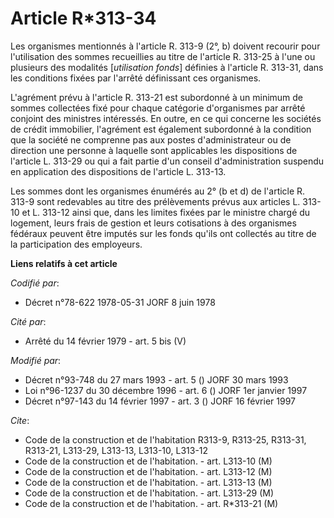 # Article R*313-34

Les organismes mentionnés à l'article R. 313-9 (2°, b) doivent recourir pour l'utilisation des sommes recueillies au titre de
l'article R. 313-25 à l'une ou plusieurs des modalités [*utilisation fonds*] définies à l'article R. 313-31, dans les
conditions fixées par l'arrêté définissant ces organismes.

L'agrément prévu à l'article R. 313-21 est subordonné à un minimum de sommes collectées fixé pour chaque catégorie
d'organismes par arrêté conjoint des ministres intéressés. En outre, en ce qui concerne les sociétés de crédit immobilier,
l'agrément est également subordonné à la condition que la société ne comprenne pas aux postes d'administrateur ou de
direction une personne à laquelle sont applicables les dispositions de l'article L. 313-29 ou qui a fait partie d'un conseil
d'administration suspendu en application des dispositions de l'article L. 313-13.

Les sommes dont les organismes énumérés au 2° (b et d) de l'article R. 313-9 sont redevables au titre des prélèvements prévus
aux articles L. 313-10 et L. 313-12 ainsi que, dans les limites fixées par le ministre chargé du logement, leurs frais de
gestion et leurs cotisations à des organismes fédéraux peuvent être imputés sur les fonds qu'ils ont collectés au titre de la
participation des employeurs.

**Liens relatifs à cet article**

_Codifié par_:

  - Décret n°78-622 1978-05-31 JORF 8 juin 1978

_Cité par_:

  - Arrêté du 14 février 1979 - art. 5 bis (V)

_Modifié par_:

  - Décret n°93-748 du 27 mars 1993 - art. 5 () JORF 30 mars 1993
  - Loi n°96-1237 du 30 décembre 1996 - art. 6 () JORF 1er janvier 1997
  - Décret n°97-143 du 14 février 1997 - art. 3 () JORF 16 février 1997

_Cite_:

  - Code de la construction et de l'habitation R313-9, R313-25, R313-31, R313-21, L313-29, L313-13, L313-10, L313-12
  - Code de la construction et de l'habitation. - art. L313-10 (M)
  - Code de la construction et de l'habitation. - art. L313-12 (M)
  - Code de la construction et de l'habitation. - art. L313-13 (M)
  - Code de la construction et de l'habitation. - art. L313-29 (M)
  - Code de la construction et de l'habitation. - art. R*313-21 (M)
